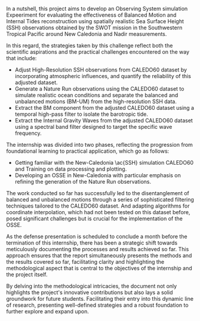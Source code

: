 In a nutshell, this project aims to develop an Observing System simulation Expeeriment for evaluating the effectiveness of Balanced Motion and Internal Tides reconstruction using spatially realistic Sea Surface Height (SSH) observations obtained by the SWOT mission in the Southwestern Tropical Pacific around New Caledonia and Nadir measurements.

In this regard, the strategies taken by this challenge reflect both the scientific aspirations and the practical challenges encountered on the way that include:

- Adjust High-Resolution SSH observations from CALEDO60 dataset by incorporating atmospheric influences, and quantify the reliability of this adjusted dataset.
- Generate a Nature Run observations using the CALEDO60 dataset to simulate realistic ocean conditions and separate the balanced and unbalanced motions (BM-UM) from the high-resolution SSH data.
- Extract the BM component from the adjusted CALEDO60 dataset using a temporal high-pass filter to isolate the barotropic tide.
- Extract the Internal Gravity Waves from the adjusted CALEDO60 dataset using a spectral band filter designed to target the specific wave frequency.

The internship was divided into two phases, reflecting the progression from foundational learning to practical application, which go as follows:

- Getting familiar with the New-Caledonia \ac{SSH} simulation CALEDO60 and Training on data processing and plotting.
- Developing an OSSE in New-Caledonia with particular emphasis on refining the generation of the Nature Run observations.

The work conducted so far has successfully led to the disentanglement of balanced and unbalanced motions through a series of sophisticated filtering techniques tailored to the CALEDO60 dataset. And adapting algorithms for coordinate interpolation, which had not been tested on this dataset before, posed significant challenges but is crucial for the implementation of the OSSE.

As the defense presentation is scheduled to conclude a month before the termination of this internship, there has been a strategic shift towards meticulously documenting the processes and results achieved so far. This approach ensures that the report simultaneously presents the methods and the results covered so far, facilitating clarity and highlighting the methodological aspect that is central to the objectives of the internship and the project itself.

By delving into the methodological intricacies, the document not only highlights the project's innovative contributions but also lays a solid groundwork for future students. Facilitating their entry into this dynamic line of research, presenting well-defined strategies and a robust foundation to further explore and expand upon.